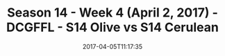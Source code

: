 ---
title: Season 14 - Week 4 (April 2, 2017) - DCGFFL - S14 Olive vs S14 Cerulean
teams-score:
- team: _teams/s14-olive.md
  score:
- team: _teams/s14-cerulean.md
  score: 26
mvp: Josh R. & Sean B.
game-ball: Joe L. & Jim
season: 14
week: 4
date: '2017-04-05T11:17:35'
pageid: season-14-week-4-april-2-2017-5100-vs-5092
---